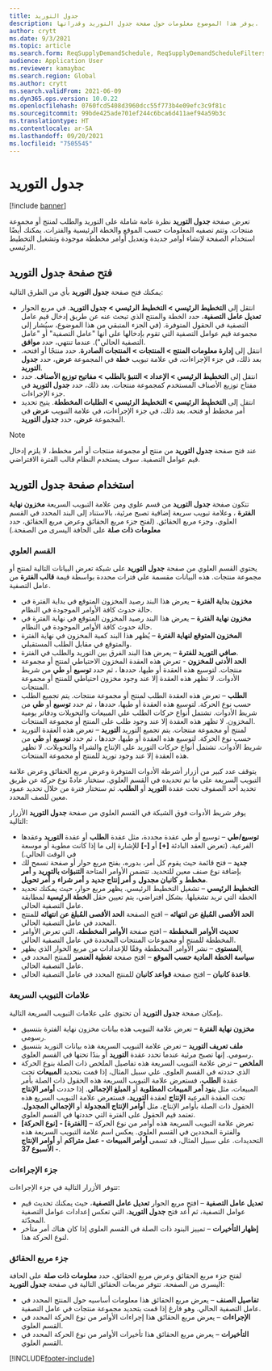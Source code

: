 ```yaml
---
title: جدول التوريد
description: يوفر هذا الموضوع معلومات حول صفحة جدول التوريد وقدراتها.
author: crytt
ms.date: 9/3/2021
ms.topic: article
ms.search.form: ReqSupplyDemandSchedule, ReqSupplyDemandScheduleFilters, ReqSupplyDemandItemDetails, ReqTransFuturesActionsPart, ReqSupplyDemandOverviewLegendPart
audience: Application User
ms.reviewer: kamaybac
ms.search.region: Global
ms.author: crytt
ms.search.validFrom: 2021-06-09
ms.dyn365.ops.version: 10.0.22
ms.openlocfilehash: 0760fcd5408d3960dcc55f773b4e09efc3c9f81c
ms.sourcegitcommit: 99bde425ade701ef244c6bca6d411aef94a59b3c
ms.translationtype: HT
ms.contentlocale: ar-SA
ms.lasthandoff: 09/20/2021
ms.locfileid: "7505545"
---
```

# <a name="supply-schedule"></a>جدول التوريد

[!include [banner](../includes/banner.md)]

تعرض صفحة **جدول التوريد** نظرة عامة شاملة على التوريد والطلب لمنتج أو مجموعة منتجات. وتتم تصفيه المعلومات حسب الموقع والخطة الرئيسية والفترات. يمكنك أيضًا استخدام الصفحة لإنشاء أوامر جديدة وتعديل أوامر مخططة موجودة وتشغيل التخطيط الرئيسي.

## <a name="open-the-supply-schedule-page"></a>فتح صفحة جدول التوريد

يمكنك فتح صفحة **جدول التوريد** بأي من الطرق التالية:

- انتقل إلى **التخطيط الرئيسي \> التخطيط الرئيسي \> جدول التوريد**. في مربع الحوار **تعديل عامل التصفية**، حدد الخطة والمنتج الذي تبحث عنه عن طريق إدخال قيم عامل التصفية في الحقول المتوفرة. (في الجزء المتبقي من هذا الموضوع، سيُشار إلى مجموعة قيم عوامل التصفية التي تقوم بإدخالها على أنها "عامل التصفية" أو "عامل التصفية الحالي"). عندما تنتهي، حدد **موافق**.
- انتقل إلى **إدارة معلومات المنتج‬ \> المنتجات \> المنتجات الصادرة**. حدد منتجًا أو افتحه. بعد ذلك، في جزء الإجراءات، في علامة تبويب **خطة** في المجموعة **عرض‬**، حدد **جدول التوريد**.
- انتقل إلى **التخطيط الرئيسي \> الإعداد \> التنبؤ بالطلب \> مفاتيح توزيع الأصناف‬**. حدد مفتاح توزيع الأصناف‬ المستخدم كمجموعة منتجات. بعد ذلك، حدد **جدول التوريد** في جزء الإجراءات.
- انتقل إلى **التخطيط الرئيسي \> التخطيط الرئيسي \> الطلبات المخططة**. يتيح تحديد أمر مخطط أو فتحه. بعد ذلك، في جزء الإجراءات، في علامة التبويب **عرض** في المجموعة **عرض‬**، حدد **جدول التوريد**.

> [!NOTE]
> عند فتح صفحة **جدول التوريد** من منتج أو مجموعة منتجات أو أمر مخطط، لا يلزم إدخال قيم عوامل التصفية. سوف يستخدم النظام قالب الفترة الافتراضي.

## <a name="use-the-supply-schedule-page"></a>استخدام صفحة جدول التوريد

تتكون صفحة **جدول التوريد** من قسم علوي ومن علامة التبويب السريعة **مخزون نهاية الفترة** ، وعلامة تبويب سريعة إضافية تصبح مرئية، بالاستناد إلى البند المحدد في القسم العلوي، وجزء مربع الحقائق. (لفتح جزء مربع الحقائق وعرض مربع الحقائق، حدد **معلومات ذات صلة** على الحافة اليسرى من الصفحة.)

### <a name="upper-section"></a>القسم العلوي

يحتوي القسم العلوي من صفحة **جدول التوريد** على شبكة تعرض البيانات التالية لمنتج أو مجموعة منتجات. هذه البيانات مقسمة على فترات محددة بواسطة قيمة **قالب الفترة** من عامل التصفية.

- **مخزون بداية الفترة** – يعرض هذا البند رصيد المخزون المتوقع في بداية الفترة في حالة حدوث كافة الأوامر الموجودة في النظام.
- **مخزون نهاية الفترة** – يعرض هذا البند رصيد المخزون المتوقع في نهاية الفترة في حالة حدوث كافة الأوامر الموجودة في النظام.
- **المخزون المتوقع لنهاية الفترة** – يُظهر هذا البند كمية المخزون في نهاية الفترة والمتوقع في مقابل الطلب المستقبلي.
- **صافي التوريد للفترة** – يعرض هذا البند الفرق بين التوريد والطلب في الفترة.
- **الحد الأدنى للمخزون** - تعرض هذه العقدة المخزون الاحتياطي لمنتج أو مجموعة منتجات. لتوسيع هذه العقدة أو طيها، حددها ، ثم حدد **توسيع** أو **طي** من شريط الأدوات. لا تظهر هذه العقدة إلا عند وجود مخزون احتياطي للمنتج أو مجموعة المنتجات.
- **الطلب** – تعرض هذه العقدة الطلب لمنتج أو مجموعة منتجات. يتم تجميع الطلب حسب نوع الحركة. لتوسيع هذه العقدة أو طيها، حددها ، ثم حدد **توسيع** أو **طي** من شريط الأدوات. تشتمل أنواع حركات الطلب علي المبيعات والتحويلات ودفاتر يومية المخزون. لا تظهر هذه العقدة إلا عند وجود طلب على المنتج أو مجموعة المنتجات.
- **التوريد** – تعرض هذه العقدة التوريد‏‎ لمنتج أو مجموعة منتجات. يتم تجميع التوريد‏‎ حسب نوع الحركة. لتوسيع هذه العقدة أو طيها، حددها ، ثم حدد **توسيع** أو **طي** من شريط الأدوات. تشتمل أنواع حركات التوريد على الإنتاج والشراء والتحويلات. لا تظهر هذه العقدة إلا عند وجود توريد للمنتج أو مجموعة المنتجات.

يتوقف عدد كبير من أزرار أشرطة الأدوات المتوفرة وعرض مربع الحقائق وعرض علامة التبويب السريعة على ما تم تحديده في القسم العلوي. ستختار عادةً نوع حركة عن طريق تحديد أحد الصفوف تحت عقدة **التوريد** أو **الطلب**. ثم ستختار فترة من خلال تحديد عمود معين للصف المحدد.

يوفر شريط الأدوات فوق الشبكة في القسم العلوي من صفحة **جدول التوريد** الأزرار التالية:

- **توسيع/طي** – توسيع أو طي عقدة محددة، مثل عقدة **الطلب** أو عقدة **التوريد** وعقدها الفرعية. (تعرض العقد البادئة **\[+\]** أو **\[-\]** للإشارة إلى ما إذا كانت مطوية أو موسعة في الوقت الحالي.)
- **جديد** – فتح قائمة حيث يقوم كل أمر، بدوره، بفتح مربع حوار أو صفحة تسمح لك بإضافة نوع صنف معين للتحديد. تتضمن الأوامر المتاحة **التنبؤات بالتوريد** و **أمر مخطط** و **كانبان مجدول** و **أمر إنتاج جديد** و **أمر شراء** و **أمر تحويل**.
- **التخطيط الرئيسي** – تشغيل التخطيط الرئيسي. يظهر مربع حوار، حيث يمكنك تحديد الخطة التي تريد تشغيلها. بشكل افتراضي، يتم تعيين حقل **الخطة الرئيسية** لمطابقة عامل التصفية الحالي.
- **الحد الأقصى المُبلغ عن انتهائه‬‬** – افتح الصفحة **الحد الأقصى المُبلغ عن انتهائه‬‬** للمنتج المحدد في عامل التصفية الحالي.
- **تحديث الأوامر المخططة** – افتح صفحة **الأوامر المخططة**، التي تعرض الأوامر المخططة للمنتج أو مجموعات المنتجات المحددة في عامل التصفية الحالي.
- **المستوى** – نشر الأوامر المخططة وفقًا للإعدادات من مربع الحوار الذي يظهر,
- **سياسة الخطة المادية حسب الموقع** – افتح صفحة **تغطية العنصر** للمنتج المحدد في عامل التصفية الحالي.
- **قاعدة كانبان** – افتح صفحة **قواعد كانبان** للمنتج المحدد في عامل التصفية الحالي.

### <a name="fasttabs"></a>علامات التبويب السريعة

بإمكان صفحة **جدول التوريد** أن تحتوي على علامات التبويب السريعة التالية.

- **مخزون نهاية الفترة** – تعرض علامة التبويب هذه بيانات مخزون نهاية الفترة بتنسيق رسومي.
- **ملف تعريف التوريد** – تعرض علامة التبويب السريعة هذه بيانات التوريد بتنسيق رسومي. إنها تصبح مرئية عندما تحدد عقدة **التوريد** أو بندًا تحتها في القسم العلوي.
- **الملخص** – ترض علامة التبويب السريعة هذه تفاصيل الملخص ذات الصلة بنوع الحركة الذي حددته في القسم العلوي. علي سبيل المثال، إذا قمت بتحديد **المبيعات** تحت عقدة **الطلب**، فستعرض علامة التبويب السريعة هذه الحقول ذات الصلة بأمر المبيعات، مثل **بنود أمر المبيعات المطلوبة** أو **المبلغ الإجمالي**. إذا حددت **أوامر الإنتاج** تحت العقدة الفرعية **الإنتاج** لعقدة **التوريد**، فستعرض علامة التبويب السريع هذه الحقول ذات الصلة بأوامر الإنتاج، مثل **أوامر الإنتاج المجدولة** أو **الإجمالي المجدول**. تعتمد قيم الحقول على الفترة التي حددتها في القسم العلوي. 
- **\[نوع الحركة\] - \[الفترة\]** – تعرض علامة التبويب السريعة هذه أوامر من نوع الحركة والفترة المحددين في القسم العلوي. يعكس اسم علامة التبويب السريعة هذه التحديدات. على سبيل المثال، قد تسمى **أوامر المبيعات - عمل متراكم** أو **أوامر الإنتاج - الأسبوع 37**.

### <a name="action-pane"></a>جزء الإجراءات

تتوفر الأزرار التالية في جزء الإجراءات:

- **تعديل عامل التصفية** – افتح مربع الحوار **تعديل عامل التصفية**، حيث يمكنك تحديث قيم عوامل التصفية، ثم أعد فتح **جدول التوريد**، التي تعكس إعدادات عوامل التصفية المحدّثة.
- **إظهار التأخيرات** – تمييز البنود ذات الصلة في القسم العلوي إذا كان هناك أمر متأخر لنوع الحركة هذا.

### <a name="factbox-pane"></a>جزء مربع الحقائق

لفتح جزء مربع الحقائق وعرض مربع الحقائق، حدد **معلومات ذات صلة** على الحافة اليسرى من الصفحة. تتوفر مربعات الحقائق التالية في صفحة **جدول التوريد**:

- **تفاصيل الصنف** – يعرض مربع الحقائق هذا معلومات أساسيه حول المنتج المحدد في عامل التصفية الحالي. وهو فارغ إذا قمت بتحديد مجموعة منتجات في عامل التصفية.
- **الإجراءات** – يعرض مربع الحقائق هذا إجراءات الأوامر من نوع الحركة المحدد في القسم العلوي.
- **التأخيرات** – يعرض مربع الحقائق هذا تأخيرات الأوامر من نوع الحركة المحدد في القسم العلوي.

[!INCLUDE[footer-include](../../includes/footer-banner.md)]
